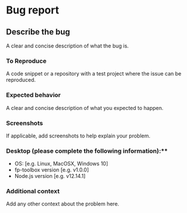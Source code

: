 # Bug report

## Describe the bug

A clear and concise description of what the bug is.

### To Reproduce

A code snippet or a repository with a test project where the issue can be reproduced.

### Expected behavior

A clear and concise description of what you expected to happen.

### Screenshots

If applicable, add screenshots to help explain your problem.

### Desktop (please complete the following information):\*\*

- OS: [e.g. Linux, MacOSX, Windows 10]
- fp-toolbox version [e.g. v1.0.0]
- Node.js version [e.g. v12.14.1]

### Additional context

Add any other context about the problem here.
